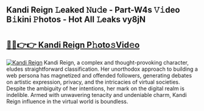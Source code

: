 ## Kandi Reign 𝙻eaked 𝙽u𝚍e - Part-W4s 𝚅𝚒deo B𝚒kini 𝙿hotos - Hot All 𝙻eaks vy8jN

# <h2><a href="http://ld1j81.urlbe.top/?page=Kandi+Reign">🔗🔗👉👉 Kandi Reign P𝚑oto𝚜Vid𝚎o</a></h2>

[![Kandi Reign](https://i.imgur.com/eBuTRDB.gif)](http://ld1j81.urlbe.top/?page=Kandi+Reign)
Kandi Reign, a complex and thought-provoking character, eludes straightforward classification. Her unorthodox approach to building a web persona has magnetized and offended followers, generating debates on artistic expression, privacy, and the intricacies of virtual societies. Despite the ambiguity of her intentions, her mark on the digital realm is indelible. Armed with unwavering tenacity and undeniable charm, Kandi Reign influence in the virtual world is boundless.
